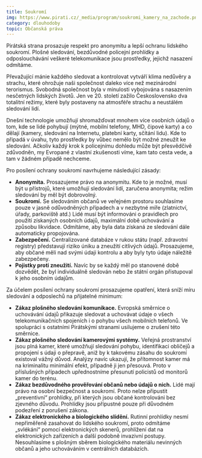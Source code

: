 ```yaml
---
title: Soukromí
img: https://www.pirati.cz/_media/program/soukromi_kamery_na_zachode.png
category: dlouhodoby
topic: Občanská práva
---
```


Pirátská strana prosazuje respekt pro anonymitu a lepší ochranu lidského soukromí. Plošné sledování, bezdůvodné policejní prohlídky a odposlouchávání veškeré telekomunikace jsou prostředky, jejichž nasazení odmítáme.

Převažující mánie každého sledovat a kontrolovat vytváří klima nedůvěry a strachu, které ohrožuje naši společnost daleko více než mezinárodní terorismus. Svobodná společnost byla v minulosti vybojována s nasazením nesčetných lidských životů. Jen ve 20. století zažilo Československo dva totalitní režimy, které byly postaveny na atmosféře strachu a neustálém sledování lidí.

Dnešní technologie umožňují shromažďovat mnohem více osobních údajů o tom, kde se lidé pohybují (mýtné, mobilní telefony, MHD, čipové karty) a co dělají (kamery, sledování na Internetu, platební karty, sčítání lidu). Kde to připadá v úvahu, tyto prostředky by vůbec nemělo být možné zneužít ke sledování. Ačkoliv každý krok k policejnímu dohledu může být přesvědčivě zdůvodněn, my Evropané z vlastní zkušenosti víme, kam tato cesta vede, a tam v žádném případě nechceme.

Pro posílení ochrany soukromí navrhujeme následující zásady:

* **Anonymita.** Prosazujeme právo na anonymitu. Kde to je možné, musí být u přístrojů, které umožňují sledování lidí, zaručena anonymita; režim sledování by měl být dobrovolný.
* **Soukromí.** Se sledováním občanů ve veřejném prostoru souhlasíme pouze v jasně odůvodněných případech a v nezbytné míře (zlatnictví, úřady, parkoviště atd.) Lidé musí být informováni o pravidlech pro použití získaných osobních údajů, maximální době uchovávání a způsobu likvidace. Odmítáme, aby byla data získaná ze sledování dále automaticky propojována.
* **Zabezpečení.** Centralizované databáze v rukou státu (např. zdravotní registry) představují riziko úniku a zneužití citlivých údajů. Prosazujeme, aby občané měli nad svými údaji kontrolu a aby byly tyto údaje náležitě zabezpečeny.
* **Pojistky proti zneužití.** Navíc by se každý měl po stanovené době dozvědět, že byl individuálně sledován nebo že státní orgán přistupoval k jeho osobním údajům.

Za účelem posílení ochrany soukromí prosazujeme opatření, která sníží míru sledování a odposlechů na přijatelné minimum:

* **Zákaz plošného sledování komunikace.** Evropská směrnice o uchovávání údajů přikazuje sledovat a uchovávat údaje o všech telekomunikačních spojeních i o pohybu všech mobilních telefonů. Ve spolupráci s ostatními Pirátskými stranami usilujeme o zrušení této směrnice.
* **Zákaz plošného sledování kamerovými systémy.** Veřejná prostranství jsou plná kamer, které umožňují sledování pohybu, identifikaci obličejů a propojení s údaji o přepravě, aniž by k takovému zásahu do soukromí existoval vážný důvod. Analýzy navíc ukazují, že přítomnost kamer má na kriminalitu minimální efekt, případně ji jen přesouvá. Proto v příslušných případech upřednostníme přesunutí policistů od monitorů kamer do terénu.
* **Zákaz bezdůvodného prověřování občanů nebo údajů o nich.** Lidé mají právo na osobní bezpečnost a soukromí. Proto nelze připustit „preventivní“ prohlídky, při kterých jsou občané kontrolováni bez zjevného důvodu. Prohlídky jsou přípustné pouze při důvodném podezření z porušení zákona.
* **Zákaz elektronického a biologického slídění.** Rutinní prohlídky nesmí nepřiměřeně zasahovat do lidského soukromí, proto odmítáme „svlékání“ pomocí elektronických skenerů, prohlížení dat na elektronických zařízeních a další podobně invazivní postupy. Nesouhlasíme s plošným sběrem biologického materiálu nevinných občanů a jeho uchováváním v centrálních databázích.
